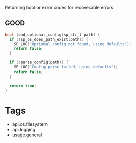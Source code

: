 Returning bool or error codes for recoverable errors.

## GOOD

```c
bool load_optional_config(sp_str_t path) {
  if (!sp_os_does_path_exist(path)) {
    SP_LOG("Optional config not found, using defaults");
    return false;
  }

  if (!parse_config(path)) {
    SP_LOG("Config parse failed, using defaults");
    return false;
  }

  return true;
}
```

# Tags
- api.os.filesystem
- api.logging
- usage.general
